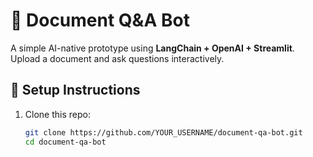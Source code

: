 # 📄 Document Q&A Bot

A simple AI-native prototype using **LangChain + OpenAI + Streamlit**.  
Upload a document and ask questions interactively.

## 🚀 Setup Instructions

1. Clone this repo:
   ```bash
   git clone https://github.com/YOUR_USERNAME/document-qa-bot.git
   cd document-qa-bot
